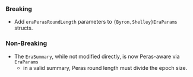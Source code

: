 <!--
A new scriv changelog fragment.

Uncomment the section that is right (remove the HTML comment wrapper).
For top level release notes, leave all the headers commented out.
-->

<!--
### Patch

- A bullet item for the Patch category.

-->
<!--
### Non-Breaking

- A bullet item for the Non-Breaking category.

-->

### Breaking

- Add `eraPerasRoundLength` parameters to `{Byron,Shelley}EraParams` structs.


### Non-Breaking

- The `EraSummary`, while not modified directly, is now Peras-aware via `EraParams`
  - in a valid summary, Peras round length must divide the epoch size.

